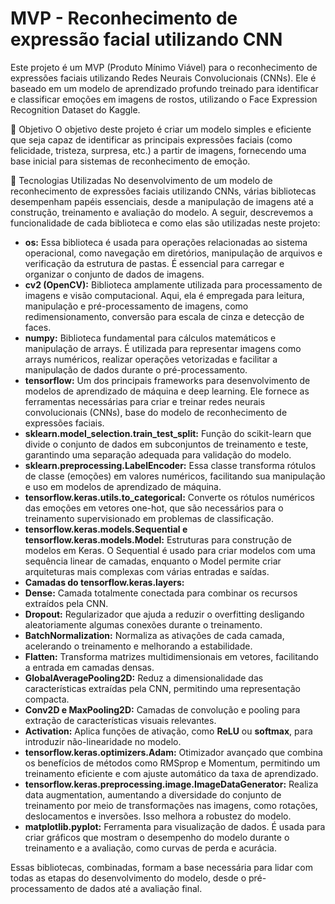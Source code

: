 # MVP - Reconhecimento de expressão facial utilizando CNN
Este projeto é um MVP (Produto Mínimo Viável) para o reconhecimento de expressões faciais utilizando Redes Neurais Convolucionais (CNNs). Ele é baseado em um modelo de aprendizado profundo treinado para identificar e classificar emoções em imagens de rostos, utilizando o Face Expression Recognition Dataset do Kaggle.

🎯 Objetivo
O objetivo deste projeto é criar um modelo simples e eficiente que seja capaz de identificar as principais expressões faciais (como felicidade, tristeza, surpresa, etc.) a partir de imagens, fornecendo uma base inicial para sistemas de reconhecimento de emoção.

🚀 Tecnologias Utilizadas
No desenvolvimento de um modelo de reconhecimento de expressões faciais utilizando CNNs, várias bibliotecas desempenham papéis essenciais, desde a manipulação de imagens até a construção, treinamento e avaliação do modelo. A seguir, descrevemos a funcionalidade de cada biblioteca e como elas são utilizadas neste projeto:

- **os:** Essa biblioteca é usada para operações relacionadas ao sistema operacional, como navegação em diretórios, manipulação de arquivos e verificação da estrutura de pastas. É essencial para carregar e organizar o conjunto de dados de imagens.
- **cv2 (OpenCV):** Biblioteca amplamente utilizada para processamento de imagens e visão computacional. Aqui, ela é empregada para leitura, manipulação e pré-processamento de imagens, como redimensionamento, conversão para escala de cinza e detecção de faces.
- **numpy:** Biblioteca fundamental para cálculos matemáticos e manipulação de arrays. É utilizada para representar imagens como arrays numéricos, realizar operações vetorizadas e facilitar a manipulação de dados durante o pré-processamento.
- **tensorflow:** Um dos principais frameworks para desenvolvimento de modelos de aprendizado de máquina e deep learning. Ele fornece as ferramentas necessárias para criar e treinar redes neurais convolucionais (CNNs), base do modelo de reconhecimento de expressões faciais.
- **sklearn.model_selection.train_test_split:** Função do scikit-learn que divide o conjunto de dados em subconjuntos de treinamento e teste, garantindo uma separação adequada para validação do modelo.
- **sklearn.preprocessing.LabelEncoder:** Essa classe transforma rótulos de classe (emoções) em valores numéricos, facilitando sua manipulação e uso em modelos de aprendizado de máquina.
- **tensorflow.keras.utils.to_categorical:** Converte os rótulos numéricos das emoções em vetores one-hot, que são necessários para o treinamento supervisionado em problemas de classificação.
- **tensorflow.keras.models.Sequential e tensorflow.keras.models.Model:** Estruturas para construção de modelos em Keras. O Sequential é usado para criar modelos com uma sequência linear de camadas, enquanto o Model permite criar arquiteturas mais complexas com várias entradas e saídas.
- **Camadas do tensorflow.keras.layers:**
 - **Dense:** Camada totalmente conectada para combinar os recursos extraídos pela CNN.
 - **Dropout:** Regularizador que ajuda a reduzir o overfitting desligando aleatoriamente algumas conexões durante o treinamento.
 - **BatchNormalization:** Normaliza as ativações de cada camada, acelerando o treinamento e melhorando a estabilidade.
 - **Flatten:** Transforma matrizes multidimensionais em vetores, facilitando a entrada em camadas densas.
 - **GlobalAveragePooling2D:** Reduz a dimensionalidade das características extraídas pela CNN, permitindo uma representação compacta.
 - **Conv2D e MaxPooling2D:** Camadas de convolução e pooling para extração de características visuais relevantes.
 - **Activation:** Aplica funções de ativação, como **ReLU** ou **softmax**, para introduzir não-linearidade no modelo.
 - **tensorflow.keras.optimizers.Adam:** Otimizador avançado que combina os benefícios de métodos como RMSprop e Momentum, permitindo um treinamento eficiente e com ajuste automático da taxa de aprendizado.
- **tensorflow.keras.preprocessing.image.ImageDataGenerator:** Realiza data augmentation, aumentando a diversidade do conjunto de treinamento por meio de transformações nas imagens, como rotações, deslocamentos e inversões. Isso melhora a robustez do modelo.
- **matplotlib.pyplot:** Ferramenta para visualização de dados. É usada para criar gráficos que mostram o desempenho do modelo durante o treinamento e a avaliação, como curvas de perda e acurácia.

Essas bibliotecas, combinadas, formam a base necessária para lidar com todas as etapas do desenvolvimento do modelo, desde o pré-processamento de dados até a avaliação final.
